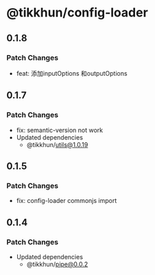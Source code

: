 # @tikkhun/config-loader

## 0.1.8

### Patch Changes

- feat: 添加inputOptions 和outputOptions

## 0.1.7

### Patch Changes

- fix: semantic-version not work
- Updated dependencies
  - @tikkhun/utils@1.0.19

## 0.1.5

### Patch Changes

- fix: config-loader commonjs import

## 0.1.4

### Patch Changes

- Updated dependencies
  - @tikkhun/pipe@0.0.2
